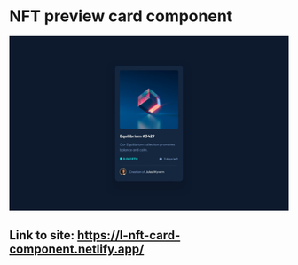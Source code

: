 # NFT preview card component

![Design preview for the NFT preview card component coding challenge](./design/desktop-design.jpg)

## Link to site: https://l-nft-card-component.netlify.app/
